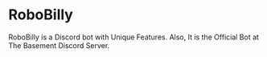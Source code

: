 # RoboBilly
RoboBilly is a Discord bot with Unique Features. Also, It is the Official Bot at The Basement Discord Server.
